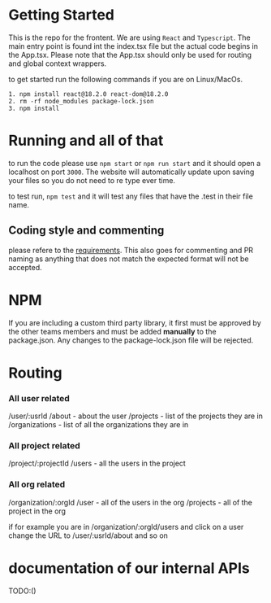 # Getting Started

This is the repo for the frontent. We are using `React` and `Typescript`. The main entry point is found
int the index.tsx file but the actual code begins in the App.tsx. Please note that the App.tsx should
only be used for routing and global context wrappers. 

to get started run the following commands if you are on Linux/MacOs.

```
1.⁠ ⁠npm install react@18.2.0 react-dom@18.2.0
2. rm -rf node_modules package-lock.json
3.⁠ ⁠npm install
```

# Running and all of that

to run the code please use `npm start` or `npm run start` and it should open a localhost on port
`3000`. The website will automatically update upon saving your files so you do not need to re type ever time.

to test run, `npm test` and it will test any files that have the .test in their file name. 

## Coding style and commenting

please refere to the [requirements](https://github.com/bricked-up/requirements). This also goes for commenting and
PR naming as anything that does not match the expected format will not be accepted. 

# NPM

If you are including a custom third party library, it first must be approved by the other teams members and must
be added **manually** to the package.json. Any changes to the package-lock.json file will be rejected.

# Routing

### All user related
/user/:usrId
    /about         - about the user
    /projects      - list of the projects they are in
    /organizations - list of all the organizations they are in

### All project related
/project/:projectId
    /users - all the users in the project

### All org related
/organization/:orgId
    /user     - all of the users in the org
    /projects - all of the project in the org

if for example you are in /organization/:orgId/users and click on a user
change the URL to /user/:usrId/about and so on


# documentation of our internal APIs

TODO:()